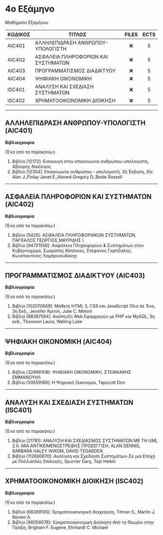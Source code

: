 # 4ο Εξάμηνο
Μαθήματα Εξαμήνου

| ΚΩΔΙΚΟΣ      | ΤΙΤΛΟΣ                                | FILES | ECTS |
| --------- | ------------------------------------ | :----: | :--: |
| AIC401 | ΑΛΛΗΛΕΠΙΔΡΑΣΗ ΑΝΘΡΩΠΟΥ-ΥΠΟΛΟΓΙΣΤΗ            | ❌    | 5    |
| AIC402 | ΑΣΦΑΛΕΙΑ ΠΛΗΡΟΦΟΡΙΩΝ ΚΑΙ ΣΥΣΤΗΜΑΤΩΝ   | ❌ | 5    |
| AIC403 | ΠΡΟΓΡΑΜΜΑΤΙΣΜΟΣ ΔΙΑΔΙΚΤΥΟΥ                      | ❌  | 5    |
| AIC404 | ΨΗΦΙΑΚΗ ΟΙΚΟΝΟΜΙΚΗ               | ❌    | 5    |
| ISC401 | ΑΝΑΛΥΣΗ ΚΑΙ ΣΧΕΔΙΑΣΗ ΣΥΣΤΗΜΑΤΩΝ    | ❌ | 5    |
| ISC402 | ΧΡΗΜΑΤΟΟΙΚΟΝΟΜΙΚΗ ΔΙΟΙΚΗΣΗ             | ❌    | 5    |
***
## ΑΛΛΗΛΕΠΙΔΡΑΣΗ ΑΝΘΡΩΠΟΥ-ΥΠΟΛΟΓΙΣΤΗ (AIC401)
**Βιβλιογραφία**

(Ένα από τα παρακάτω:)

1. Βιβλίο [12172]: Εισαγωγή στην επικοινωνία ανθρώπου-υπολογιστή, Αβούρης Νικόλαος
2. Βιβλίο [12304]: Επικοινωνία ανθρώπου - υπολογιστή, 3ή Έκδοση, Dix Alan J.,Finlay Janet E.,Abowd Gregory D.,Beale Russell
***
## ΑΣΦΑΛΕΙΑ ΠΛΗΡΟΦΟΡΙΩΝ ΚΑΙ ΣΥΣΤΗΜΑΤΩΝ (AIC402)
**Βιβλιογραφία**

(Ένα από τα παρακάτω:)

1. Βιβλίο [5425]: ΑΣΦΑΛΕΙΑ ΠΛΗΡΟΦΟΡΙΑΚΩΝ ΣΥΣΤΗΜΑΤΩΝ, ΠΑΓΚΑΛΟΣ ΓΕΩΡΓΙΟΣ,ΜΑΥΡΙΔΗΣ Ι.
2. Βιβλίο [94701556]: Ασφάλεια Πληροφοριών & Συστημάτων στον Κυβερνοχώρο, Σωκράτης Κάτσικας, Στέφανος Γκρίτζαλης, Κωνσταντίνος Λαμπρινουδάκης
***
## ΠΡΟΓΡΑΜΜΑΤΙΣΜΟΣ ΔΙΑΔΙΚΤΥΟΥ (AIC403)
**Βιβλιογραφία**

(Ένα από τα παρακάτω:)

1. Βιβλίο [102070669]: Μάθετε HTML 5, CSS και JavaScript Όλα σε Ένα, 3η Εκδ., Jennifer Kyrnin, Julie C. Meloni
2. Βιβλίο [68387584]: Ανάπτυξη Web Εφαρμογών με PHP και MySQL, 5η εκδ., Thomson Laura, Welling Luke
***
## ΨΗΦΙΑΚΗ ΟΙΚΟΝΟΜΙΚΗ (AIC404)
**Βιβλιογραφία**

(Ένα από τα παρακάτω:)

1. Βιβλίο [32998108]: ΨΗΦΙΑΚΗ ΟΙΚΟΝΟΜΙΚΗ, ΣΤΕΙΑΚΑΚΗΣ ΕΜΜΑΝΟΥΗΛ
2. Βιβλίο [50659169]: Η Ψηφιακή Οικονομία, Tapscott Don
***
## ΑΝΑΛΥΣΗ ΚΑΙ ΣΧΕΔΙΑΣΗ ΣΥΣΤΗΜΑΤΩΝ (ISC401)
**Βιβλιογραφία**

(Ένα από τα παρακάτω:)

1. Βιβλίο [21781]: ΑΝΑΛΥΣΗ ΚΑΙ ΣΧΕΔΙΑΣΜΟΣ ΣΥΣΤΗΜΑΤΩΝ ΜΕ ΤΗ UML 2.0: ΜΙΑ ΑΝΤΙΚΕΙΜΕΝΟΣΤΡΕΦΗΣ ΠΡΟΣΕΓΓΙΣΗ, ALAN DENNIS, BARBARA HALEY WIXOM, DAVID TEGARDEN
2. Βιβλίο [112690670]: Ανάλυση και Σχεδίαση Συστημάτων-Σε μια Εποχή με Πολλαπλές Επιλογές, Spurrier Gary, Topi Heikki
***
## ΧΡΗΜΑΤΟΟΙΚΟΝΟΜΙΚΗ ΔΙΟΙΚΗΣΗ (ISC402)
**Βιβλιογραφία**

(Ένα από τα παρακάτω:)

1. Βιβλίο [68389105]: Χρηματοοικονομική διαχείριση, Titman S., Martin J, Keown A.
2. Βιβλίο [86056078]: Χρηματοοικονομική Διοίκηση-Από τη Θεωρία στην Πράξη, Brigham F. Eugene, Ehrhardt C. Michael
